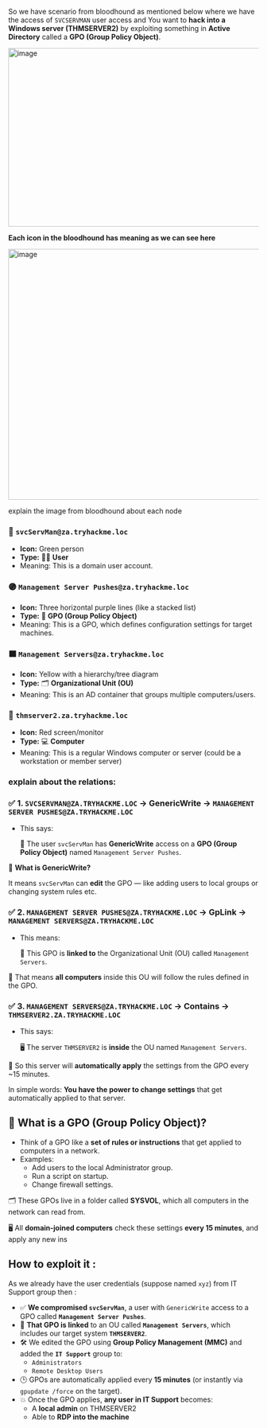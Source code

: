 So we have scenario from bloodhound as mentioned below where we have the access of `SVCSERVMAN` user access and You want to **hack into a Windows server (THMSERVER2)** by exploiting something in **Active Directory** called a **GPO (Group Policy Object)**.

<img width="1347" height="359" alt="image" src="https://github.com/user-attachments/assets/2e6afef7-bfec-406a-891f-5348978b6176" />

**Each icon in the bloodhound has meaning as we can see here**

<img width="1839" height="504" alt="image" src="https://github.com/user-attachments/assets/f2b49666-1193-4730-ae86-50f8f8a44b3b" />

explain the image from bloodhound about each node

### 🔵 `svcServMan@za.tryhackme.loc`

- **Icon:** Green person
- **Type:** 🧑‍💼 **User**
- Meaning: This is a domain user account.

### 🟣 `Management Server Pushes@za.tryhackme.loc`

- **Icon:** Three horizontal purple lines (like a stacked list)
- **Type:** 📄 **GPO (Group Policy Object)**
- Meaning: This is a GPO, which defines configuration settings for target machines.

### 🟧 `Management Servers@za.tryhackme.loc`

- **Icon:** Yellow with a hierarchy/tree diagram
- **Type:** 🗂️ **Organizational Unit (OU)**
- Meaning: This is an AD container that groups multiple computers/users.

### 🔴 `thmserver2.za.tryhackme.loc`

- **Icon:** Red screen/monitor
- **Type:** 💻 **Computer**
- Meaning: This is a regular Windows computer or server (could be a workstation or member server)

### explain about the relations:

### ✅ 1. **`SVCSERVMAN@ZA.TRYHACKME.LOC` → GenericWrite → `MANAGEMENT SERVER PUSHES@ZA.TRYHACKME.LOC`**

- This says:
    
    🔐 The user `svcServMan` has **GenericWrite** access on a **GPO (Group Policy Object)** named `Management Server Pushes`.
    

📌 **What is GenericWrite?**

It means `svcServMan` can **edit** the GPO — like adding users to local groups or changing system rules etc.

### ✅ 2. **`MANAGEMENT SERVER PUSHES@ZA.TRYHACKME.LOC` → GpLink → `MANAGEMENT SERVERS@ZA.TRYHACKME.LOC`**

- This means:
    
    🧩 This GPO is **linked to** the Organizational Unit (OU) called `Management Servers`.
    

📌 That means **all computers** inside this OU will follow the rules defined in the GPO.

### ✅ 3. **`MANAGEMENT SERVERS@ZA.TRYHACKME.LOC` → Contains → `THMSERVER2.ZA.TRYHACKME.LOC`**

- This says:
    
    🖥️ The server `THMSERVER2` is **inside** the OU named `Management Servers`.
    

📌 So this server will **automatically apply** the settings from the GPO every ~15 minutes.

In simple words: **You have the power to change settings** that get automatically applied to that server.

## 🧱 **What is a GPO (Group Policy Object)?**

- Think of a GPO like a **set of rules or instructions** that get applied to computers in a network.
- Examples:
    - Add users to the local Administrator group.
    - Run a script on startup.
    - Change firewall settings.

🗂️ These GPOs live in a folder called **SYSVOL**, which all computers in the network can read from.

🖥️ All **domain-joined computers** check these settings **every 15 minutes**, and apply any new ins

## How to exploit it :

As we already have the user credentials (suppose named `xyz`) from IT Support group then :

- ✅ **We compromised `svcServMan`**, a user with `GenericWrite` access to a GPO called **`Management Server Pushes`**.
- 🧠 **That GPO is linked** to an OU called **`Management Servers`**, which includes our target system **`THMSERVER2`**.
- 🛠️ We edited the GPO using **Group Policy Management (MMC)** and added the **`IT Support`** group to:
    - `Administrators`
    - `Remote Desktop Users`
- 🕒 GPOs are automatically applied every **15 minutes** (or instantly via `gpupdate /force` on the target).
- 💥 Once the GPO applies, **any user in IT Support** becomes:
    - A **local admin** on THMSERVER2
    - Able to **RDP into the machine**
